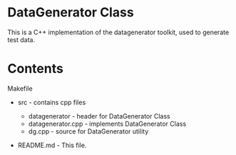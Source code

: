 # DataGenerator Class
This is a C++ implementation of the datagenerator toolkit, used to 
generate test data. 

# Contents
Makefile
* src - contains cpp files
  - datagenerator - header for DataGenerator Class
  - datagenerator.cpp - implements DataGenerator Class
  - dg.cpp - source for DataGenerator utility

* README.md - This file.


